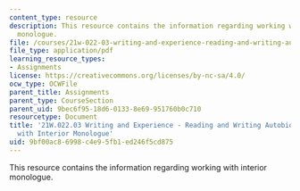 ```yaml
---
content_type: resource
description: This resource contains the information regarding working with interior
  monologue.
file: /courses/21w-022-03-writing-and-experience-reading-and-writing-autobiography-spring-2014/9bf00ac86998c4e95fb1ed246f5cd875_MIT21W_022_03S14_InterMono.pdf
file_type: application/pdf
learning_resource_types:
- Assignments
license: https://creativecommons.org/licenses/by-nc-sa/4.0/
ocw_type: OCWFile
parent_title: Assignments
parent_type: CourseSection
parent_uid: 9bec6f95-18d6-0133-8e69-951760b0c710
resourcetype: Document
title: '21W.022.03 Writing and Experience - Reading and Writing Autobiography: Working
  with Interior Monologue'
uid: 9bf00ac8-6998-c4e9-5fb1-ed246f5cd875
---
```

This resource contains the information regarding working with interior monologue.
